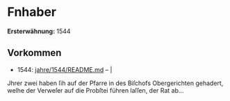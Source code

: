 # Fnhaber

**Ersterwähnung:** 1544

## Vorkommen
- 1544: [jahre/1544/README.md](../jahre/1544/README.md) – |

Jhrer zwei haben ſih auf der Pfarre in des Biſchofs
Obergerichten gehadert, welhe der Verweſer auf die
Probſtei führen laſſen, der Rat ab...
